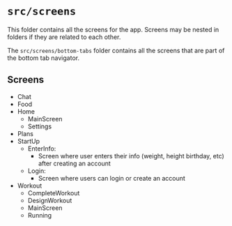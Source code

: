 # `src/screens`

This folder contains all the screens for the app.
Screens may be nested in folders if they are related to each other.

The `src/screens/bottom-tabs` folder contains all the screens that are part of the bottom tab navigator.

## Screens

- Chat
- Food
- Home
  - MainScreen
  - Settings
- Plans
- StartUp
  - EnterInfo:
    - Screen where user enters their info (weight, height birthday, etc) after creating an account
  - Login:
    - Screen where users can login or create an account
- Workout
  - CompleteWorkout
  - DesignWorkout
  - MainScreen
  - Running
